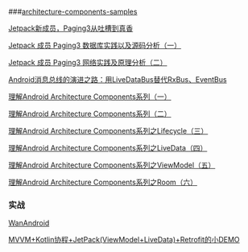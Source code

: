###[architecture-components-samples](https://github.com/android/architecture-components-samples    )


[Jetpack新成员，Paging3从吐槽到真香](https://juejin.cn/post/6944675197056188430)

[Jetpack 成员 Paging3 数据库实践以及源码分析（一）](https://juejin.cn/post/6844904193468137486)

[Jetpack 成员 Paging3 网络实践及原理分析（二）](https://juejin.im/post/5eeefbf4e51d45742c53ddce)

[Android消息总线的演进之路：用LiveDataBus替代RxBus、EventBus](https://tech.meituan.com/2018/07/26/android-livedatabus.html)


[理解Android Architecture Components系列（一）](https://www.jianshu.com/p/42eb71ec4a19)

[理解Android Architecture Components系列（二）](https://www.jianshu.com/p/84a3442955ae)

[理解Android Architecture Components系列之Lifecycle（三）](https://www.jianshu.com/p/9f811caf200d)

[理解Android Architecture Components系列之LiveData（四）](https://www.jianshu.com/p/e18055687b75)

[理解Android Architecture Components系列之ViewModel（五）](https://www.jianshu.com/p/77909ccb8bf0)

[理解Android Architecture Components系列之Room（六）](https://www.jianshu.com/p/b629df43c04e)

[]()

[]()

[]()

[]()

[]()

[]()

[]()

[]()

[]()

[]()

### 实战


[WanAndroid](https://github.com/chaozhouzhang/WanAndroid)

[MVVM+Kotlin协程+JetPack(ViewModel+LiveData)+Retrofit的小DEMO](https://juejin.cn/post/6854573211363999757)

